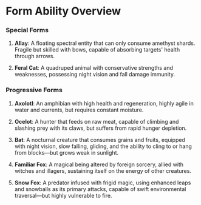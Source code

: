 # **Form Ability Overview**

### Special Forms

1. **Allay**: A floating spectral entity that can only consume amethyst shards. Fragile but skilled with bows, capable of absorbing targets' health through arrows.

2. **Feral Cat**: A quadruped animal with conservative strengths and weaknesses, possessing night vision and fall damage immunity.

### Progressive Forms

1. **Axolotl**: An amphibian with high health and regeneration, highly agile in water and currents, but requires constant moisture.

2. **Ocelot**: A hunter that feeds on raw meat, capable of climbing and slashing prey with its claws, but suffers from rapid hunger depletion.

3. **Bat**: A nocturnal creature that consumes grains and fruits, equipped with night vision, slow falling, gliding, and the ability to cling to or hang from blocks—but grows weak in sunlight.

4. **Familiar Fox**: A magical being altered by foreign sorcery, allied with witches and illagers, sustaining itself on the energy of other creatures.

5. **Snow Fox**: A predator infused with frigid magic, using enhanced leaps and snowballs as its primary attacks, capable of swift environmental traversal—but highly vulnerable to fire.